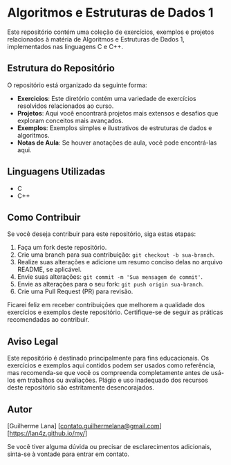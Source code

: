 # Algoritmos e Estruturas de Dados 1

Este repositório contém uma coleção de exercícios, exemplos e projetos relacionados à matéria de Algoritmos e Estruturas de Dados 1, implementados nas linguagens C e C++.

## Estrutura do Repositório

O repositório está organizado da seguinte forma:

- **Exercicios**: Este diretório contém uma variedade de exercícios resolvidos relacionados ao curso.
- **Projetos**: Aqui você encontrará projetos mais extensos e desafios que exploram conceitos mais avançados.
- **Exemplos**: Exemplos simples e ilustrativos de estruturas de dados e algoritmos.
- **Notas de Aula**: Se houver anotações de aula, você pode encontrá-las aqui.

## Linguagens Utilizadas

- C
- C++

## Como Contribuir

Se você deseja contribuir para este repositório, siga estas etapas:

1. Faça um fork deste repositório.
2. Crie uma branch para sua contribuição: `git checkout -b sua-branch`.
3. Realize suas alterações e adicione um resumo conciso delas no arquivo README, se aplicável.
4. Envie suas alterações: `git commit -m 'Sua mensagem de commit'`.
5. Envie as alterações para o seu fork: `git push origin sua-branch`.
6. Crie uma Pull Request (PR) para revisão.

Ficarei feliz em receber contribuições que melhorem a qualidade dos exercícios e exemplos deste repositório. Certifique-se de seguir as práticas recomendadas ao contribuir.

## Aviso Legal

Este repositório é destinado principalmente para fins educacionais. Os exercícios e exemplos aqui contidos podem ser usados como referência, mas recomenda-se que você os compreenda completamente antes de usá-los em trabalhos ou avaliações. Plágio e uso inadequado dos recursos deste repositório são estritamente desencorajados.

## Autor

[Guilherme Lana]
[contato.guilhermelana@gmail.com]
[https://lan4z.github.io/my/]

Se você tiver alguma dúvida ou precisar de esclarecimentos adicionais, sinta-se à vontade para entrar em contato.
